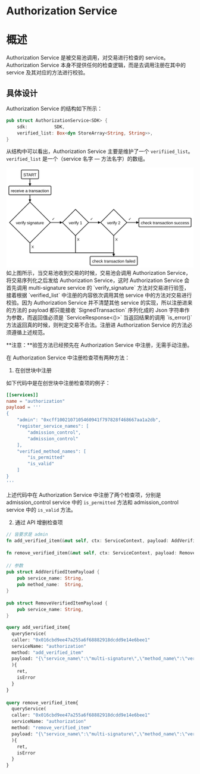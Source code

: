 # Authorization Service

# 概述

Authorization Service 是被交易池调用，对交易进行检查的 service。Authorization Service 本身不提供任何的检查逻辑，而是去调用注册在其中的 service 及其对应的方法进行校验。

## 具体设计

Authorization Service 的结构如下所示：

```rust
pub struct AuthorizationService<SDK> {
    sdk:          SDK,
    verified_list: Box<dyn StoreArray<String, String>>,
}
```

从结构中可以看出，Authorization Service 主要是维护了一个 `verifiied_list`。`verified_list` 是一个（service 名字 — 方法名字）的数组。
<div align=center><img src="./static/auth.svg"></div>
如上图所示，当交易池收到交易的时候，交易池会调用 Authorization Service，将交易序列化之后发给 Authorization Service，这时 Authorization Service 会首先调用 multi-signature service 的 `verify_signature` 方法对交易进行验签，接着根据 `verified_list` 中注册的内容依次调用其他 service 中的方法对交易进行校验。因为 Authorization Service 并不清楚其他 service 的实现，所以注册进来的方法的 payload 都只能接收 `SignedTransaction` 序列化成的 Json 字符串作为参数，而返回值必须是 `ServiceResponse<()>` 当返回结果的调用 `is_error()` 方法返回真的时候，则判定交易不合法。注册进 Authorization Service 的方法必须遵循上述规范。

**注意：**验签方法已经预先在 Authorization Service 中注册，无需手动注册。

在 Authorization Service 中注册检查项有两种方法：

1. 在创世块中注册

如下代码中是在创世块中注册检查项的例子：

```toml
[[services]]
name = "authorization"
payload = '''
{
    "admin": "0xcff1002107105460941f797828f468667aa1a2db",
    "register_service_names": [
        "admission_control",
        "admission_control"
    ],
    "verified_method_names": [
        "is_permitted"
        "is_valid"
    ]
}
'''
```

上述代码中在 Authorization Service 中注册了两个检查项，分别是 admission_control service 中的 `is_permitted` 方法和 admission_control service 中的 `is_valid` 方法。

2. 通过 API 增删检查项

```rust
// 皆要求是 admin
fn add_verified_item(&mut self, ctx: ServiceContext, payload: AddVerifiedItemPayload) -> ServiceResponse<()> {}

fn remove_verified_item(&mut self, ctx: ServiceContext, payload: RemoveVerifiedItemPayload) -> ServiceResponse<()> {}

// 参数
pub struct AddVerifiedItemPayload {
    pub service_name: String,
    pub method_name:  String,
}

pub struct RemoveVerifiedItemPayload {
    pub service_name: String,
}
```

```graphql
query add_verified_item{
  queryService(
  caller: "0x016cbd9ee47a255a6f68882918dcdd9e14e6bee1"
  serviceName: "authorization"
  method: "add_verified_item"
  payload: "{\"service_name\":\"multi-signature\",\"method_name\":\"verify_signature\"}"
  ){
    ret,
    isError
  }
}

query remove_verified_item{
  queryService(
  caller: "0x016cbd9ee47a255a6f68882918dcdd9e14e6bee1"
  serviceName: "authorization"
  method: "remove_verified_item"
  payload: "{\"service_name\":\"multi-signature\",\"method_name\":\"verify_signature\"}"
  ){
    ret,
    isError
  }
}
```
